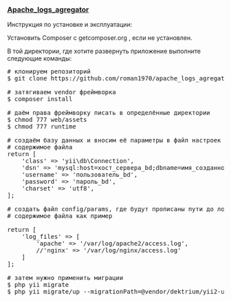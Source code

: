 <h3><a href="https://github.com/roman1970/apache_logs_agregator">Apache_logs_agregator</a></h3>

<p>Инструкция по установке и эксплуатации:</p>

Установить Composer с  getcomposer.org , если не установлен.

В той директории, где хотите развернуть приложение выполните следующие команды:

<pre>
# клонируем репозиторий
$ git clone https://github.com/roman1970/apache_logs_agregator .

# затягиваем vendor фреймворка
$ composer install

# даём права фреймворку писать в определённые директории
$ chmod 777 web/assets
$ chmod 777 runtime

# создаём базу данных и вносим её параметры в файл настроек config/bd, который также нужно создать
# содержимое файла
return [
    'class' => 'yii\db\Connection',
    'dsn' => 'mysql:host=хост_сервера_bd;dbname=имя_созданной_bd',
    'username' => 'пользователь_bd',
    'password' => 'пароль_bd',
    'charset' => 'utf8',
];

# создать файл config/params, где будут прописаны пути до логов
# содержимое файла как пример

return [
    'log_files' => [
        'apache' => '/var/log/apache2/access.log',
        //'nginx' => '/var/log/nginx/access.log'
    ]
];

# затем нужно применить миграции
$ php yii migrate
$ php yii migrate/up --migrationPath=@vendor/dektrium/yii2-user/migrations

</pre>

